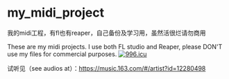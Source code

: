 # my_midi_project
我的midi工程，有fl也有reaper，自己备份及学习用，虽然活很烂请勿商用

These are my midi projects. I use both FL studio and Reaper, please DON'T use my files for commercial purposes.
<a href="https://996.icu"><img src="https://img.shields.io/badge/link-996.icu-red.svg" alt="996.icu" /></a>

试听见（see audios at）：https://music.163.com/#/artist?id=12280498
